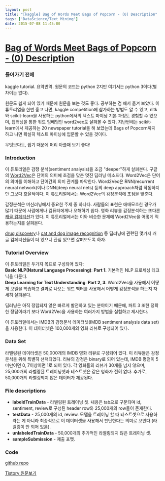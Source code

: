 ```yaml
---
layout: post
title: "[kaggle] Bag of Words Meet Bags of Popcorn - (0) Description"
tags: ['DataScience/Text Mining']
date: 2015-07-08 11:45:00
---
```

# [Bag of Words Meet Bags of Popcorn - (0) Description](https://www.kaggle.com/c/word2vec-nlp-tutorial)

### 들어가기 전에

kaggle tutorial. 요약번역. 원문의 코드는 python 2지만 여기서는 python 3이다(별 차이는 없다).

원문도 쉽게 되어 있기 때문에 원문을 보는 것도 좋다. 공부하는 겸 해서 옮겨 보았다. 이 튜토리얼을 한번 훑고 나면, kaggle competition에 참가하는 방법도 알 수 있고, nltk와 scikit-learn을 사용하는 python에서의 텍스트 마이닝 기본 과정도 경험할 수 있으며, 딥러닝을 통한 워드 임베딩인 word2vec도 살펴볼 수 있다. 지난번에는 scikit-learn에서 제공하는 20 newspaper tutorial을 해 보았는데 Bags of Popcorn까지 하고 나면 확실히 텍스트 마이닝에 입문할 수 있을 것이다.

무엇보다도, 쉽기 때문에 머리 아플때 보기 좋다!

### Introduction

이 튜토리얼은 감정 분석(sentiment analysis)을 조금 "deeper"하게 살펴본다. 구글의 [Word2Vec](https://code.google.com/p/word2vec/)은 단어의 의미에 초점을 맞춘 멋진 딥러닝 메소드다. Word2Vec은 단어의 의미를 이해하고 단어간의 의미 관계를 파악한다. Word2Vec은 RNN(recurrent neural network)이나 DNN(deep neural nets) 등의 deep approach처럼 작동하지만 그보다 효율적이다. 이 튜토리얼에서는 Word2Vec의 감정분석에 초점을 맞춘다.

감정분석은 머신러닝에서 중요한 주제 중 하나다. 사람들의 표현은 애매모호한 경우가 많기 때문에 사람에게나 컴퓨터에게나 오해하기 쉽다. 영화 리뷰를 감정분석하는 또다른 [캐글 컴페티션](https://www.kaggle.com/c/sentiment-analysis-on-movie-reviews)가 있다. 이 튜토리얼에서는 이와 비슷한 문제에 Word2Vec을 어떻게 적용하는지를 살펴본다.

[drug discovery](https://www.kaggle.com/c/MerckActivity)나 [cat and dog image recognition](https://www.kaggle.com/c/dogs-vs-cats) 등 딥러닝에 관련된 몇가지 캐글 컴페티션들이 더 있으니 관심 있으면 살펴보도록 하자.

### Tutorial Overview

이 튜토리얼은 두가지 목표로 구성되어 있다:   
**Basic NLP(Natural Language Processing)**: **Part 1**. 기본적인 NLP 프로세싱 테크닉을 다룬다.   
**Deep Learning for Text Understanding**: **Part 2, 3**. Word2Vec을 사용해서 어떻게 모델을 학습하고 결과로 나오는 워드 벡터를 사용해서 어떻게 감정분석을 하는지 자세히 살펴본다.

딥러닝은 아직 정립되지 않은 빠르게 발전하고 있는 분야이기 때문에, 파트 3 또한 정확한 정답이라기 보다 Word2Vec을 사용하는 여러가지 방법을 실험하고 제시한다.

이 튜토리얼에서는 IMDB의 감정분석 데이터셋(IMDB sentiment analysis data set)을 사용한다. 이 데이터셋은 100,000개의 영화 리뷰로 구성되어 있다.

### Data Set

라벨링된 데이터셋은 50,000개의 IMDB 영화 리뷰로 구성되어 있다. 이 리뷰들은 감정분석을 위해 특별히 선택되었다. 리뷰의 감정은 binary로 되어 있는데, IMDB 평점이 5 미만이면 0, 7이상이면 1로 되어 있다. 각 영화들의 리뷰가 30개를 넘지 않으며, 25,000개의 라벨링된 트레이닝셋과 테스트셋은 같은 영화가 전혀 없다. 추가로, 50,000개의 라벨링되지 않은 데이터가 제공된다.

### File descriptions

  * **labeldTrainData** \- 라벨링된 트레이닝 셋. 내용은 tab으로 구분되며 id, sentiment, review로 구성된 header row와 25,000개의 row들이 존재한다.
  * **testData** \- 25,000개의 id, review. 모델을 트레이닝 할 때 테스트셋으로 사용하라는 게 아니라 최종적으로 이 데이터셋을 사용해서 판단한다는 의미로 보인다 (라벨링이 안 되어 있음).
  * **unlabeledTrainData** \- 50,000개의 추가적인 라벨링되지 않은 트레이닝 셋. 
  * **sampleSubmission** \- 제출 포멧.

### Code

[github repo](https://github.com/wendykan/DeepLearningMovies)


[Tistory 원문보기](http://khanrc.tistory.com/98)
